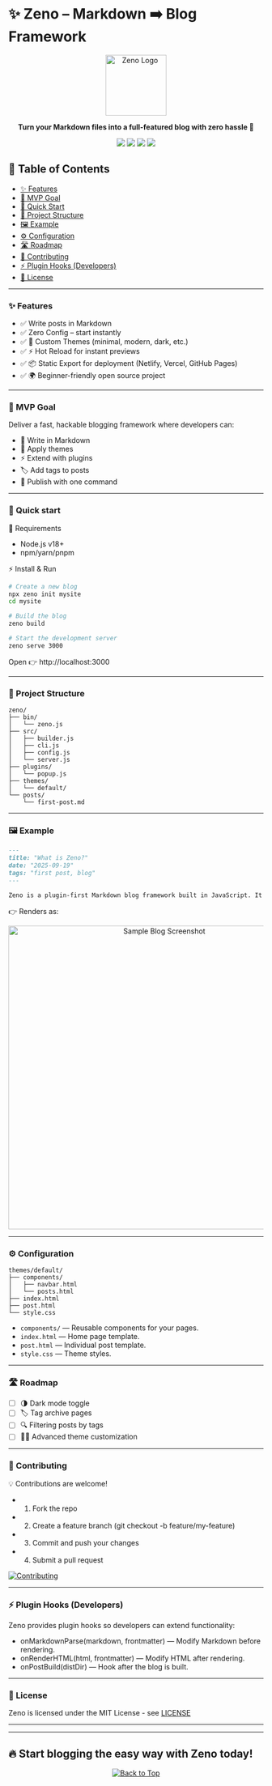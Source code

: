 <a id="top"></a>
# ✨ Zeno – Markdown ➡️ Blog Framework
<p align="center"> <img src="docs/images/logo.png" alt="Zeno Logo" width="120"/> </p> <p align="center"> <b>Turn your Markdown files into a full-featured blog with zero hassle 🚀</b> </p> <p align="center"> <a href="LICENSE"><img src="https://img.shields.io/badge/License-MIT-blue.svg"></a> <img src="https://img.shields.io/badge/Node-%3E=18-green"> <img src="https://img.shields.io/badge/PRs-Welcome-brightgreen"> <img src="https://img.shields.io/github/stars/mine3krish/zeno?style=social"> </p>

## 📑 Table of Contents

- [✨ Features](#-features)
- [🎯 MVP Goal](#-mvp-goal)
- [🚀 Quick Start](#-quick-start)
- [📂 Project Structure](#-project-structure)
- [🖼 Example](#-example)
- [⚙️ Configuration](#️-configuration)
- [🛣 Roadmap](#-roadmap)
- [🤝 Contributing](#-contributing)
- [⚡ Plugin Hooks (Developers)](#-plugin-hooks-developers)
- [📜 License](#-license)

<hr>

### ✨ Features

- ✅ Write posts in Markdown
- ✅ Zero Config – start instantly
- ✅ 🎨 Custom Themes (minimal, modern, dark, etc.)
- ✅ ⚡ Hot Reload for instant previews
- ✅ 📦 Static Export for deployment (Netlify, Vercel, GitHub Pages)
- ✅ 🌍 Beginner-friendly open source project

<hr>

### 🎯 MVP Goal
Deliver a fast, hackable blogging framework where developers can:
- 📝 Write in Markdown
- 🎨 Apply themes
- ⚡ Extend with plugins
- 🏷️ Add tags to posts
- 🚀 Publish with one command

<hr>

### 🚀 Quick start 
 🔧 Requirements
- Node.js v18+
- npm/yarn/pnpm

⚡ Install & Run
```bash
# Create a new blog
npx zeno init mysite
cd mysite

# Build the blog
zeno build

# Start the development server
zeno serve 3000
```
Open 👉 http://localhost:3000
<hr>

### 📂 Project Structure

```
zeno/
├── bin/
│   └── zeno.js
├── src/
│   ├── builder.js
│   ├── cli.js
│   ├── config.js
│   └── server.js
├── plugins/
│   └── popup.js
├── themes/
│   └── default/
└── posts/
    └── first-post.md
```
<hr> 

### 🖼 Example 

```md
---
title: "What is Zeno?"
date: "2025-09-19"
tags: "first post, blog"
---

Zeno is a plugin-first Markdown blog framework built in JavaScript. It allows you to write in Markdown, apply themes, extend with plugins, and publish your blog with one command.
```

👉 Renders as:

<p align="center"> <img src="docs/images/sample-blog.png" width="600" alt="Sample Blog Screenshot"/> </p>

<hr>

### ⚙️ Configuration
```
themes/default/
├── components/
│   ├── navbar.html
│   └── posts.html
├── index.html
├── post.html
└── style.css
```

* `components/` — Reusable components for your pages.
* `index.html` — Home page template.
* `post.html` — Individual post template.
* `style.css` — Theme styles.
<hr>

### 🛣 Roadmap 
- [ ] 🌗 Dark mode toggle
- [ ] 🏷️ Tag archive pages  
- [ ] 🔍 Filtering posts by tags  
- [ ] 🎨✨ Advanced theme customization  

<hr>

### 🤝 Contributing 
💡 Contributions are welcome!
- 1. Fork the repo 
- 2. Create a feature branch (git checkout -b feature/my-feature)
- 3. Commit and push your changes 
- 4. Submit a pull request 

[![Contributing](https://img.shields.io/badge/Contributing-Guidelines-blue)](CONTRIBUTING.md) 

<hr>

### ⚡ Plugin Hooks (Developers)
Zeno provides plugin hooks so developers can extend functionality:
- onMarkdownParse(markdown, frontmatter) — Modify Markdown before rendering.
- onRenderHTML(html, frontmatter) — Modify HTML after rendering.
- onPostBuild(distDir) — Hook after the blog is built.

<hr>

### 📜 License
Zeno is licensed under the MIT License - see [LICENSE](LICENSE)

<hr>
<hr>

## 🔥 Start blogging the easy way with Zeno today!
<p align="center">
  <a href="#top">
    <img src="https://img.shields.io/badge/⬆️-Back_to_Top-blue?style=for-the-badge" alt="Back to Top"/>
  </a>
</p>

